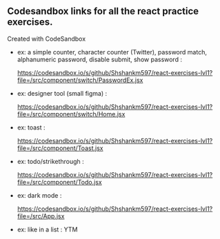## Codesandbox links for all the react practice exercises.

Created with CodeSandbox

- ex: a simple counter, character counter (Twitter), password match, alphanumeric password, disable submit, show password :

  https://codesandbox.io/s/github/Shshankm597/react-exercises-lvl1?file=/src/component/switch/PasswordEx.jsx

- ex: designer tool (small figma) :

  https://codesandbox.io/s/github/Shshankm597/react-exercises-lvl1?file=/src/component/switch/Home.jsx

- ex: toast :

  https://codesandbox.io/s/github/Shshankm597/react-exercises-lvl1?file=/src/component/Toast.jsx

- ex: todo/strikethrough :

  https://codesandbox.io/s/github/Shshankm597/react-exercises-lvl1?file=/src/component/Todo.jsx

- ex: dark mode :

  https://codesandbox.io/s/github/Shshankm597/react-exercises-lvl1?file=/src/App.jsx

- ex: like in a list : YTM

